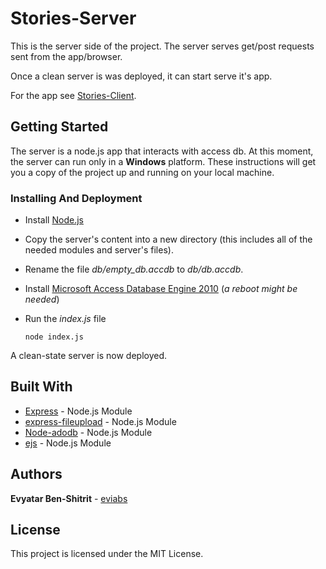 # Stories-Server

This is the server side of the project. 
The server serves get/post requests sent from the app/browser.

Once a clean server is was deployed, it can start serve it's app.

For the app see [Stories-Client](https://github.com/eviabs/Stories-Client).

## Getting Started

The server is a node.js app that interacts with access db. 
At this moment, the server can run only in a **Windows** platform.
These instructions will get you a copy of the project up and running on your local machine.

### Installing And Deployment

* Install [Node.js](https://nodejs.org/en/download/current/)

* Copy the server's content into a new directory (this includes all of the needed modules and server's files).

* Rename the file *db/empty_db.accdb* to *db/db.accdb*.

* Install [Microsoft Access Database Engine 2010](https://www.microsoft.com/en-us/download/details.aspx?id=13255) (*a reboot might be needed*)

* Run the *index.js* file

  ```
  node index.js
  ```

A clean-state server is now deployed.


## Built With

* [Express](https://expressjs.com/) - Node.js Module
* [express-fileupload](https://github.com/richardgirges/express-fileupload) - Node.js Module
* [Node-adodb](https://github.com/nuintun/node-adodb) - Node.js Module
* [ejs](https://www.npmjs.com/package/ejs) - Node.js Module


## Authors

**Evyatar Ben-Shitrit** - [eviabs](https://github.com/eviabs)

## License

This project is licensed under the MIT License.

